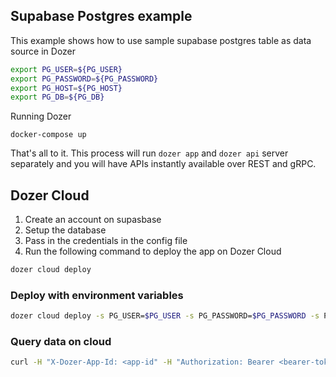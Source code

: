 ## Supabase Postgres example

This example shows how to use sample supabase postgres table as data source in Dozer

```bash
export PG_USER=${PG_USER}
export PG_PASSWORD=${PG_PASSWORD}
export PG_HOST=${PG_HOST}
export PG_DB=${PG_DB}
```

Running Dozer

```
docker-compose up
```

That's all to it. This process will run `dozer app` and `dozer api` server separately and you will have APIs instantly available over REST and gRPC.


## Dozer Cloud

1. Create an account on supasbase
2. Setup the database
3. Pass in the credentials in the config file
4. Run the following command to deploy the app on Dozer Cloud


```bash
dozer cloud deploy
```

### Deploy with environment variables

```bash
dozer cloud deploy -s PG_USER=$PG_USER -s PG_PASSWORD=$PG_PASSWORD -s PG_HOST=$PG_HOST -s PG_DB=$PG_DB
```

### Query data on cloud

```bash
curl -H "X-Dozer-App-Id: <app-id" -H "Authorization: Bearer <bearer-token>" https://dataW.getdozer.io:443 
```